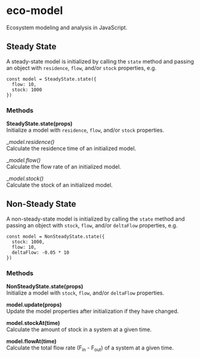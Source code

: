 # eco-model

Ecosystem modeling and analysis in JavaScript. 

## Steady State  

A steady-state model is initialized by calling the `state` method and passing an object with `residence`, `flow`, and/or `stock` properties, e.g.  
~~~
const model = SteadyState.state({
  flow: 10,
  stock: 1000
})
~~~

### Methods  
__SteadyState.state(props)__  
Initialize a model with `residence`, `flow`, and/or `stock` properties.  

__model._residence()__  
Calculate the residence time of an initialized model.

__model._flow()__  
Calculate the flow rate of an initialized model.

__model._stock()__  
Calculate the stock of an initialized model.

## Non-Steady State

A non-steady-state model is initialized by calling the `state` method and passing an object with `stock`, `flow`, and/or `deltaFlow` properties, e.g.  
~~~
const model = NonSteadyState.state({
  stock: 1000,
  flow: 10,
  deltaFlow: -0.05 * 10
})
~~~

### Methods  
__NonSteadyState.state(props)__  
Initialize a model with `stock`, `flow`, and/or `deltaFlow` properties.  

__model.update(props)__  
Update the model properties after initialization if they have changed.

__model.stockAt(time)__  
Calculate the amount of stock in a system at a given time.

__model.flowAt(time)__  
Calculate the total flow rate (F<sub>in</sub> - F<sub>out</sub>) of a system at a given time.

